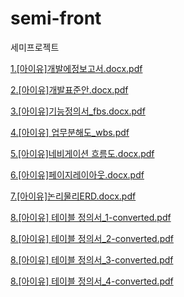 # semi-front
세미프로젝트

[1.[아이유]개발에정보고서.docx.pdf](https://github.com/MinYoop/semi-front/files/3215290/1.docx.pdf)

[2.[아이유]개발표준안.docx.pdf](https://github.com/MinYoop/semi-front/files/3215291/2.docx.pdf)

[3.[아이유]기능정의서_fbs.docx.pdf](https://github.com/MinYoop/semi-front/files/3215292/3._fbs.docx.pdf)

[4.[아이유] 업무분해도_wbs.pdf](https://github.com/MinYoop/semi-front/files/3215293/4._wbs.pdf)

[5.[아이유]네비게이션 흐름도.docx.pdf](https://github.com/MinYoop/semi-front/files/3215294/5.docx.pdf)

[6.[아이유]페이지레이아웃.docx.pdf](https://github.com/MinYoop/semi-front/files/3215295/6.docx.pdf)

[7.[아이유]논리물리ERD.docx.pdf](https://github.com/MinYoop/semi-front/files/3215296/7.ERD.docx.pdf)

[8.[아이유] 테이블 정의서_1-converted.pdf](https://github.com/MinYoop/semi-front/files/3215297/8._1-converted.pdf)

[8.[아이유] 테이블 정의서_2-converted.pdf](https://github.com/MinYoop/semi-front/files/3215298/8._2-converted.pdf)

[8.[아이유] 테이블 정의서_3-converted.pdf](https://github.com/MinYoop/semi-front/files/3215299/8._3-converted.pdf)

[8.[아이유] 테이블 정의서_4-converted.pdf](https://github.com/MinYoop/semi-front/files/3215300/8._4-converted.pdf)
